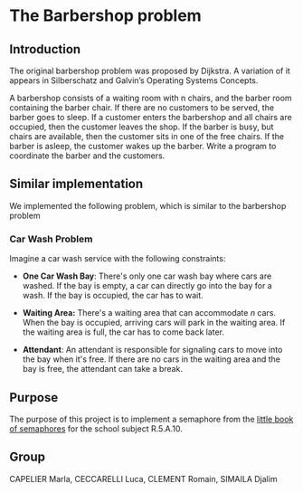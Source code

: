 # The Barbershop problem
## Introduction
The original barbershop problem was proposed by Dijkstra. A variation of it
appears in Silberschatz and Galvin’s Operating Systems Concepts.


A barbershop consists of a waiting room with n chairs, and the
barber room containing the barber chair. If there are no customers
to be served, the barber goes to sleep. If a customer enters the
barbershop and all chairs are occupied, then the customer leaves
the shop. If the barber is busy, but chairs are available, then the
customer sits in one of the free chairs. If the barber is asleep, the
customer wakes up the barber. Write a program to coordinate the
barber and the customers.

## Similar implementation
We implemented the following problem, which is similar to the barbershop problem
### Car Wash Problem
Imagine a car wash service with the following constraints:

* **One Car Wash Bay**: There's only one car wash bay where cars are washed. If the bay is empty, a car can directly go into the bay for a wash. If the bay is occupied, the car has to wait.

* **Waiting Area:** There's a waiting area that can accommodate *n* cars. When the bay is occupied, arriving cars will park in the waiting area. If the waiting area is full, the car has to come back later.

* **Attendant**: An attendant is responsible for signaling cars to move into the bay when it's free. If there are no cars in the waiting area and the bay is free, the attendant can take a break.

## Purpose
The purpose of this project is to implement a semaphore from the [little book of semaphores](https://greenteapress.com/semaphores/LittleBookOfSemaphores.pdf) for the school subject R.5.A.10. 

## Group
CAPELIER Marla, CECCARELLI Luca, CLEMENT Romain, SIMAILA Djalim

